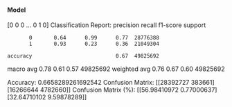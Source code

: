 #### Model
[0 0 0 ... 0 1 0]
Classification Report:
              precision    recall  f1-score   support

           0       0.64      0.99      0.77  28776388
           1       0.93      0.23      0.36  21049304

    accuracy                           0.67  49825692
   macro avg       0.78      0.61      0.57  49825692
weighted avg       0.76      0.67      0.60  49825692

Accuracy: 0.6658289261692542
Confusion Matrix:
[[28392727   383661]
 [16266644  4782660]]
Confusion Matrix (%):
[[56.98410972  0.77000637]
 [32.64710102  9.59878289]]
